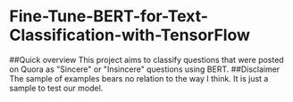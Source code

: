 # Fine-Tune-BERT-for-Text-Classification-with-TensorFlow
##Quick overview
This project aims to classify questions that were posted on Quora as "Sincere" or "Insincere" questions using BERT.
##Disclaimer
The sample of examples bears no relation to the way I think. It is just a sample to test our model.
